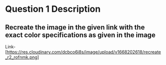 # Question 1 Description

## Recreate the image in the given link with the exact color specifications as given in the image

Link- [https://res.cloudinary.com/dcbco6i8s/image/upload/v1668202618/recreate_r2_rofnmk.png]
